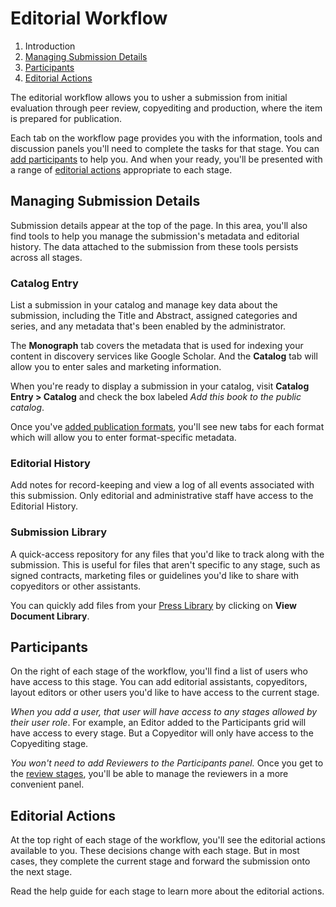 # Editorial Workflow

1. Introduction
2. [Managing Submission Details](editorial-workflow.md#manage-submission-details)
3. [Participants](editorial-workflow.md#participants)
4. [Editorial Actions](editorial-workflow.md#editorial-actions)

The editorial workflow allows you to usher a submission from initial evaluation through peer review, copyediting and production, where the item is prepared for publication.

Each tab on the workflow page provides you with the information, tools and discussion panels you'll need to complete the tasks for that stage. You can [add participants](editorial-workflow.md#participants) to help you. And when your ready, you'll be presented with a range of [editorial actions](editorial-workflow.md#editorial-actions) appropriate to each stage.

## <a name="manage-submission-details"></a>Managing Submission Details

Submission details appear at the top of the page. In this area, you'll also find tools to help you manage the submission's metadata and editorial history. The data attached to the submission from these tools persists across all stages.

### <a name="catalog-entry"></a>Catalog Entry

List a submission in your catalog and manage key data about the submission, including the Title and Abstract, assigned categories and series, and any metadata that's been enabled by the administrator.

The **Monograph** tab covers the metadata that is used for indexing your content in discovery services like Google Scholar. And the **Catalog** tab will allow you to enter sales and marketing information.

When you're ready to display a submission in your catalog, visit **Catalog Entry > Catalog** and check the box labeled *Add this book to the public catalog*.

Once you've [added publication formats](editorial-workflow/production.md), you'll see new tabs for each format which will allow you to enter format-specific metadata.

### Editorial History

Add notes for record-keeping and view a log of all events associated with this submission. Only editorial and administrative staff have access to the Editorial History.

### <a name="submission-library"></a>Submission Library

A quick-access repository for any files that you'd like to track along with the submission. This is useful for files that aren't specific to any stage, such as signed contracts, marketing files or guidelines you'd like to share with copyeditors or other assistants.

You can quickly add files from your [Press Library](settings/workflow.md#press-library) by clicking on **View Document Library**.

## <a name="participants"></a>Participants

On the right of each stage of the workflow, you'll find a list of users who have access to this stage. You can add editorial assistants, copyeditors, layout editors or other users you'd like to have access to the current stage.

*When you add a user, that user will have access to any stages allowed by their user role*. For example, an Editor added to the Participants grid will have access to every stage. But a Copyeditor will only have access to the Copyediting stage.

*You won't need to add Reviewers to the Participants panel.* Once you get to the [review stages](editorial-workflow/review.md), you'll be able to manage the reviewers in a more convenient panel.

## <a name="editorial-actions"></a> Editorial Actions

At the top right of each stage of the workflow, you'll see the editorial actions available to you. These decisions change with each stage. But in most cases, they complete the current stage and forward the submission onto the next stage.

Read the help guide for each stage to learn more about the editorial actions.
